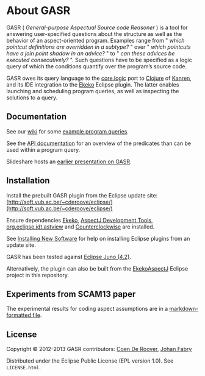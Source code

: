 # About GASR

GASR ( *General-purpose Aspectual Source code Reasoner* ) is a tool for answering user-specified questions about the structure as well as the behavior of an aspect-oriented program. Examples range from " _which pointcut definitions are overridden in a subtype?_ " over " _which pointcuts have a join point shadow in an advice?_ " to " _can these advices be executed consecutively?_ ". Such questions have to be specified as a logic query of which the conditions quantify over the program’s source code. 

GASR owes its query language to the [core.logic](https://github.com/clojure/core.logic) port to [Clojure](http://clojure.org/) of [Kanren](http://kanren.sourceforge.net/), and its IDE integration to the [Ekeko](https://github.com/cderoove/damp.ekeko/tree/master/EkekoPlugin) Eclipse plugin. The latter enables launching and scheduling program queries, as well as inspecting the solutions to a query. 

## Documentation

See our [wiki](https://github.com/cderoove/damp.ekeko.aspectj/wiki) for some [example program queries](https://github.com/cderoove/damp.ekeko.aspectj/wiki/Example-Queries). 

See the [API documentation](http://cderoove.github.com/damp.ekeko.aspectj/) for an overview of the predicates than can be used within a program query.

Slideshare hosts an [earlier presentation on GASR](http://www.slideshare.net/oniroi/detecting-aspectspecific-code-smells-using-ekeko-for-aspectj). 

## Installation

Install the prebuilt GASR plugin from the Eclipse update site: 
[http://soft.vub.ac.be/~cderoove/eclipse/](http://soft.vub.ac.be/~cderoove/eclipse/) 

Ensure dependencies [Ekeko](https://github.com/cderoove/damp.ekeko/tree/master/EkekoPlugin), [AspectJ Development Tools](http://www.eclipse.org/ajdt/), [org.eclipse.jdt.astview](http://www.eclipse.org/jdt/ui/astview/index.php) and [Counterclockwise](http://code.google.com/p/counterclockwise/) are installed. 

See [Installing New Software](http://help.eclipse.org/juno/topic/org.eclipse.platform.doc.user/tasks/tasks-124.htm) for help on installing Eclipse plugins from an update site. 

GASR has been tested against [Eclipse Juno (4.2)](http://www.eclipse.org).

Alternatively, the plugin can also be built from the [EkekoAspectJ](https://github.com/cderoove/damp.ekeko.aspectj/tree/master/EkekoAspectJ) Eclipse project in this repository.


## Experiments from SCAM13 paper

The experimental results for coding aspect assumptions are in a [markdown-formatted file](https://github.com/cderoove/damp.ekeko.aspectj/blob/master/experimental-results.md).


## License  

Copyright © 2012-2013 GASR contributors: [Coen De Roover](http://soft.vub.ac.be/~cderoove/), [Johan Fabry](http://www.dcc.uchile.cl/~jfabry)

Distributed under the Eclipse Public License (EPL version 1.0). See ``LICENSE.html``.